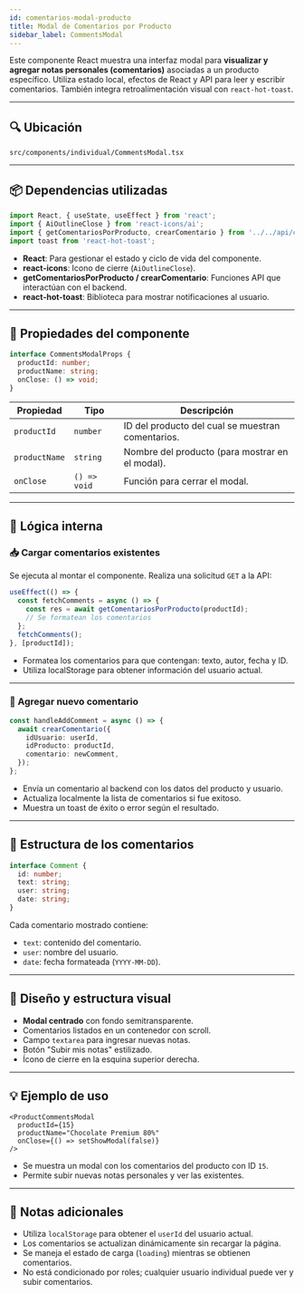 ```yaml
---
id: comentarios-modal-producto
title: Modal de Comentarios por Producto
sidebar_label: CommentsModal
---
```


Este componente React muestra una interfaz modal para **visualizar y agregar notas personales (comentarios)** asociadas a un producto específico. Utiliza estado local, efectos de React y API para leer y escribir comentarios. También integra retroalimentación visual con `react-hot-toast`.

---

## 🔍 Ubicación

`src/components/individual/CommentsModal.tsx`

---

## 📦 Dependencias utilizadas

```ts
import React, { useState, useEffect } from 'react';
import { AiOutlineClose } from 'react-icons/ai';
import { getComentariosPorProducto, crearComentario } from '../../api/comentarios';
import toast from 'react-hot-toast';
````

* **React**: Para gestionar el estado y ciclo de vida del componente.
* **react-icons**: Icono de cierre (`AiOutlineClose`).
* **getComentariosPorProducto / crearComentario**: Funciones API que interactúan con el backend.
* **react-hot-toast**: Biblioteca para mostrar notificaciones al usuario.

---

## 🧩 Propiedades del componente

```ts
interface CommentsModalProps {
  productId: number;
  productName: string;
  onClose: () => void;
}
```

| Propiedad     | Tipo         | Descripción                                       |
| ------------- | ------------ | ------------------------------------------------- |
| `productId`   | `number`     | ID del producto del cual se muestran comentarios. |
| `productName` | `string`     | Nombre del producto (para mostrar en el modal).   |
| `onClose`     | `() => void` | Función para cerrar el modal.                     |

---

## 🧠 Lógica interna

### 📥 Cargar comentarios existentes

Se ejecuta al montar el componente. Realiza una solicitud `GET` a la API:

```ts
useEffect(() => {
  const fetchComments = async () => {
    const res = await getComentariosPorProducto(productId);
    // Se formatean los comentarios
  };
  fetchComments();
}, [productId]);
```

* Formatea los comentarios para que contengan: texto, autor, fecha y ID.
* Utiliza localStorage para obtener información del usuario actual.

---

### 📝 Agregar nuevo comentario

```ts
const handleAddComment = async () => {
  await crearComentario({
    idUsuario: userId,
    idProducto: productId,
    comentario: newComment,
  });
};
```

* Envía un comentario al backend con los datos del producto y usuario.
* Actualiza localmente la lista de comentarios si fue exitoso.
* Muestra un toast de éxito o error según el resultado.

---

## 💬 Estructura de los comentarios

```ts
interface Comment {
  id: number;
  text: string;
  user: string;
  date: string;
}
```

Cada comentario mostrado contiene:

* `text`: contenido del comentario.
* `user`: nombre del usuario.
* `date`: fecha formateada (`YYYY-MM-DD`).

---

## 🎨 Diseño y estructura visual

* **Modal centrado** con fondo semitransparente.
* Comentarios listados en un contenedor con scroll.
* Campo `textarea` para ingresar nuevas notas.
* Botón "Subir mis notas" estilizado.
* Ícono de cierre en la esquina superior derecha.

---

## 💡 Ejemplo de uso

```tsx
<ProductCommentsModal
  productId={15}
  productName="Chocolate Premium 80%"
  onClose={() => setShowModal(false)}
/>
```

* Se muestra un modal con los comentarios del producto con ID `15`.
* Permite subir nuevas notas personales y ver las existentes.

---

## 📝 Notas adicionales

* Utiliza `localStorage` para obtener el `userId` del usuario actual.
* Los comentarios se actualizan dinámicamente sin recargar la página.
* Se maneja el estado de carga (`loading`) mientras se obtienen comentarios.
* No está condicionado por roles; cualquier usuario individual puede ver y subir comentarios.